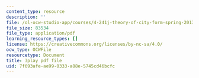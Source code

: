 ```yaml
---
content_type: resource
description: ''
file: /ol-ocw-studio-app/courses/4-241j-theory-of-city-form-spring-2013/7f693afeae990333a88e5745cd46bcfc_LYudSLnQEkY.pdf
file_size: 83534
file_type: application/pdf
learning_resource_types: []
license: https://creativecommons.org/licenses/by-nc-sa/4.0/
ocw_type: OCWFile
resourcetype: Document
title: 3play pdf file
uid: 7f693afe-ae99-0333-a88e-5745cd46bcfc
---
```


